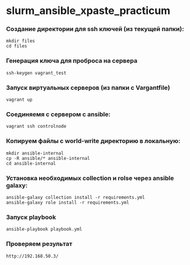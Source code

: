 # slurm_ansible_xpaste_practicum
### Создание директории для ssh ключей (из текущей папки):
```
mkdir files
cd files 
```
### Генерация ключа для проброса на сервера
```
ssh-keygen vagrant_test
```
### Запуск виртуальных серверов (из папки с Vargantfile)
```
vagrant up
```
### Соединяемя с сервером с ansible:
```
vagrant ssh controlnode
```
### Копируем файлы с world-write директорию в локальную:
```
mkdir ansible-internal
cp -R ansible/* ansible-internal
cd ansible-internal
```
### Установка необходимых collection и rolse через ansible galaxy:
```
ansible-galaxy collection install -r requirements.yml
ansible-galaxy role install -r requirements.yml
```
### Запуск playbook
```
ansible-playbook playbook.yml
```
### Проверяем результат
```
http://192.168.50.3/
```
